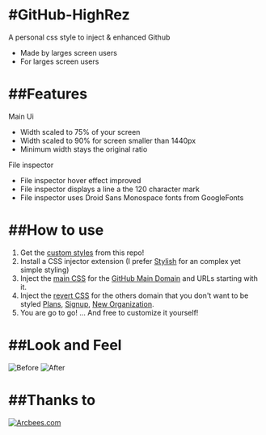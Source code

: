 #GitHub-HighRez
==============

A personal css style to inject &amp; enhanced Github

* Made by larges screen users 
* For larges screen users 


##Features
==============
Main Ui
* Width scaled to 75% of your screen
* Width scaled to 90% for screen smaller than 1440px
* Minimum width stays the original ratio

File inspector
* File inspector hover effect improved
* File inspector displays a line a the 120 character mark
* File inspector uses Droid Sans Monospace fonts from GoogleFonts


##How to use
==============

1. Get the [custom styles](https://github.com/albre/github-highrez/tree/master/src/css) from this repo!
2. Install a CSS injector extension (I prefer [Stylish](https://chrome.google.com/webstore/detail/stylish/fjnbnpbmkenffdnngjfgmeleoegfcffe?utm_source=chrome-ntp-icon) for an complex yet simple styling)
3. Inject the [main CSS](https://raw.github.com/albre/github-highrez/master/src/css/github.css) for the [GitHub Main Domain](https://github.com/) and URLs starting with it.
4. Inject the [revert CSS](https://raw.github.com/albre/github-highrez/master/src/css/githubRevert.css) for the others domain that you don't want to be styled [Plans](https://github.com/plans), [Signup](https://github.com/signup), [New Organization](https://github.com/account/organizations/new).
4. You are go to go! ... And free to customize it yourself!

##Look and Feel
==============
![Before](https://raw.github.com/albre/github-highrez/master/src/img/gitHub-presentation-before.png)
![After](https://raw.github.com/albre/github-highrez/master/src/img/gitHub-presentation-after.png)

##Thanks to
==============

[![Arcbees.com](http://arcbees-ads.appspot.com/ad.png)](http://arcbees.com)

